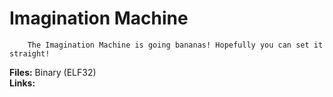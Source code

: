 # Imagination Machine

		The Imagination Machine is going bananas! Hopefully you can set it straight! 

**Files:** Binary (ELF32)  
**Links:**   
